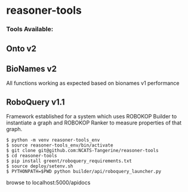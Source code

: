 # reasoner-tools


### Tools Available:

## Onto v2

## BioNames v2
All functions working as expected based on bionames v1 performance

## RoboQuery v1.1

Framework established for a system which uses ROBOKOP Builder to instantiate a graph 
and ROBOKOP Ranker to measure properties of that graph.

``` To test or try-out RoboQuery v1
$ python -m venv reasoner-tools_env
$ source reasoner-tools_env/bin/activate
$ git clone git@github.com:NCATS-Tangerine/reasoner-tools
$ cd reasoner-tools
$ pip install greent/roboquery_requirements.txt
$ source deploy/setenv.sh
$ PYTHONPATH=$PWD python builder/api/roboquery_launcher.py
```
browse to localhost:5000/apidocs